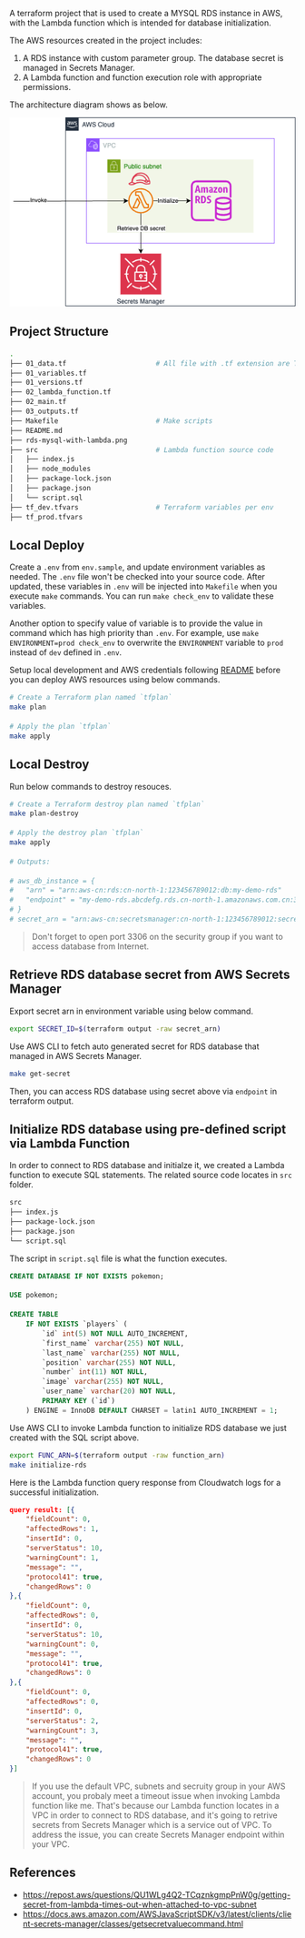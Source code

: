 A terraform project that is used to create a MYSQL RDS instance in AWS, with the Lambda function which is intended for database initialization.

The AWS resources created in the project includes:
1. A RDS instance with custom parameter group. The database secret is managed in Secrets Manager.
2. A Lambda function and function execution role with appropriate permissions.

The architecture diagram shows as below.

![arch-diagram](rds-mysql-with-lambda.png)

## Project Structure

```bash
.
├── 01_data.tf                      # All file with .tf extension are Terraform related
├── 01_variables.tf
├── 01_versions.tf
├── 02_lambda_function.tf
├── 02_main.tf
├── 03_outputs.tf
├── Makefile                        # Make scripts
├── README.md
├── rds-mysql-with-lambda.png
├── src                             # Lambda function source code
│   ├── index.js
│   ├── node_modules
│   ├── package-lock.json
│   ├── package.json
│   └── script.sql
├── tf_dev.tfvars                   # Terraform variables per env
├── tf_prod.tfvars

```

## Local Deploy
Create a `.env` from `env.sample`, and update environment variables as needed. The `.env` file won't be checked into your source code. After updated, these variables in `.env` will be injected into `Makefile` when you execute `make` commands. You can run `make check_env` to validate these variables. 

Another option to specify value of variable is to provide the value in command which has high priority than `.env`. For example, use `make ENVIRONMENT=prod check_env` to overwrite the `ENVIRONMENT` variable to `prod` instead of `dev` defined in `.env`.

Setup local development and AWS credentials following [README](../README.md) before you can deploy AWS resources using below commands.

```bash
# Create a Terraform plan named `tfplan`
make plan

# Apply the plan `tfplan`
make apply
```

## Local Destroy
Run below commands to destroy resouces.

```bash
# Create a Terraform destroy plan named `tfplan`
make plan-destroy

# Apply the destroy plan `tfplan`
make apply

# Outputs:

# aws_db_instance = {
#   "arn" = "arn:aws-cn:rds:cn-north-1:123456789012:db:my-demo-rds"
#   "endpoint" = "my-demo-rds.abcdefg.rds.cn-north-1.amazonaws.com.cn:3306"
# }
# secret_arn = "arn:aws-cn:secretsmanager:cn-north-1:123456789012:secret:XXXXXXXXX"
```

> Don't forget to open port 3306 on the security group if you want to access database from Internet.


## Retrieve RDS database secret from AWS Secrets Manager
Export secret arn in environment variable using below command.

```bash
export SECRET_ID=$(terraform output -raw secret_arn)
```

Use AWS CLI to fetch auto generated secret for RDS database that managed in AWS Secrets Manager.

```bash
make get-secret
```
Then, you can access RDS database using secret above via `endpoint` in terraform output.

## Initialize RDS database using pre-defined script via Lambda Function
In order to connect to RDS database and initialze it, we created a Lambda function to execute SQL statements. The related source code locates in `src` folder.
```bash
src
├── index.js
├── package-lock.json
├── package.json
└── script.sql
```

The script in `script.sql` file is what the function executes.
```sql
CREATE DATABASE IF NOT EXISTS pokemon;

USE pokemon;

CREATE TABLE
    IF NOT EXISTS `players` (
        `id` int(5) NOT NULL AUTO_INCREMENT,
        `first_name` varchar(255) NOT NULL,
        `last_name` varchar(255) NOT NULL,
        `position` varchar(255) NOT NULL,
        `number` int(11) NOT NULL,
        `image` varchar(255) NOT NULL,
        `user_name` varchar(20) NOT NULL,
        PRIMARY KEY (`id`)
    ) ENGINE = InnoDB DEFAULT CHARSET = latin1 AUTO_INCREMENT = 1;
```

Use AWS CLI to invoke Lambda function to initialize RDS database we just created with the SQL script above.

```bash
export FUNC_ARN=$(terraform output -raw function_arn)
make initialize-rds
```
Here is the Lambda function query response from Cloudwatch logs for a successful initialization.

```json
query result: [{
    "fieldCount": 0,
    "affectedRows": 1,
    "insertId": 0,
    "serverStatus": 10,
    "warningCount": 1,
    "message": "",
    "protocol41": true,
    "changedRows": 0
},{
    "fieldCount": 0,
    "affectedRows": 0,
    "insertId": 0,
    "serverStatus": 10,
    "warningCount": 0,
    "message": "",
    "protocol41": true,
    "changedRows": 0
},{
    "fieldCount": 0,
    "affectedRows": 0,
    "insertId": 0,
    "serverStatus": 2,
    "warningCount": 3,
    "message": "",
    "protocol41": true,
    "changedRows": 0
}]
```
> If you use the default VPC, subnets and secruity group in your AWS account, you probaly meet a timeout issue when invoking Lambda function like me. That's because our Lambda function locates in a VPC in order to connect to RDS database, and it's going to retrive secrets from Secrets Manager which is a service out of VPC. To address the issue, you can create Secrets Manager endpoint within your VPC.

## References
- https://repost.aws/questions/QU1WLg4Q2-TCqznkgmpPnW0g/getting-secret-from-lambda-times-out-when-attached-to-vpc-subnet
- https://docs.aws.amazon.com/AWSJavaScriptSDK/v3/latest/clients/client-secrets-manager/classes/getsecretvaluecommand.html